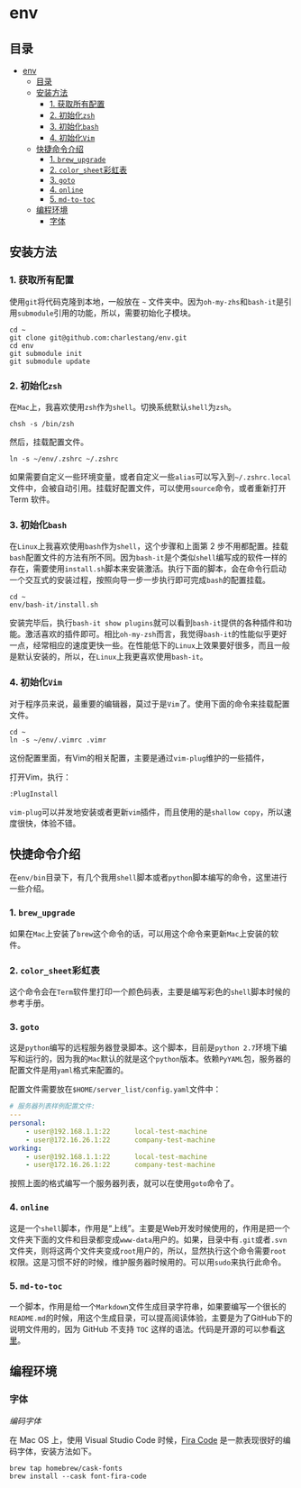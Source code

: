 # env

## 目录

- [env](#env)
  - [目录](#目录)
  - [安装方法](#安装方法)
    - [1. 获取所有配置](#1-获取所有配置)
    - [2. 初始化`zsh`](#2-初始化zsh)
    - [3. 初始化`bash`](#3-初始化bash)
    - [4. 初始化`Vim`](#4-初始化vim)
  - [快捷命令介绍](#快捷命令介绍)
    - [1. `brew_upgrade`](#1-brew_upgrade)
    - [2. `color_sheet`彩虹表](#2-color_sheet彩虹表)
    - [3. `goto`](#3-goto)
    - [4. `online`](#4-online)
    - [5. `md-to-toc`](#5-md-to-toc)
  - [编程环境](#编程环境)
    - [字体](#字体)

## 安装方法

### 1. 获取所有配置

使用`git`将代码克隆到本地，一般放在 `~` 文件夹中。因为`oh-my-zhs`和`bash-it`是引用`submodule`引用的功能，所以，需要初始化子模块。

```shell
cd ~
git clone git@github.com:charlestang/env.git
cd env
git submodule init
git submodule update
```

### 2. 初始化`zsh`

在`Mac`上，我喜欢使用`zsh`作为`shell`。切换系统默认`shell`为`zsh`。

```shell
chsh -s /bin/zsh
```

然后，挂载配置文件。

```shell
ln -s ~/env/.zshrc ~/.zshrc
```

如果需要自定义一些环境变量，或者自定义一些`alias`可以写入到`~/.zshrc.local`文件中，会被自动引用。挂载好配置文件，可以使用`source`命令，或者重新打开 Term 软件。

### 3. 初始化`bash`

在`Linux`上我喜欢使用`bash`作为`shell`，这个步骤和上面第 2 步不用都配置。挂载`bash`配置文件的方法有所不同。因为`bash-it`是个类似`shell`编写成的软件一样的存在，需要使用`install.sh`脚本来安装激活。执行下面的脚本，会在命令行启动一个交互式的安装过程，按照向导一步一步执行即可完成`bash`的配置挂载。

```shell
cd ~
env/bash-it/install.sh
```

安装完毕后，执行`bash-it show plugins`就可以看到`bash-it`提供的各种插件和功能。激活喜欢的插件即可。相比`oh-my-zsh`而言，我觉得`bash-it`的性能似乎更好一点，经常相应的速度更快一些。在性能低下的`Linux`上效果要好很多，而且一般是默认安装的，所以，在`Linux`上我更喜欢使用`bash-it`。

### 4. 初始化`Vim`

对于程序员来说，最重要的编辑器，莫过于是`Vim`了。使用下面的命令来挂载配置文件。

```shell
cd ~
ln -s ~/env/.vimrc .vimr
```

这份配置里面，有Vim的相关配置，主要是通过`vim-plug`维护的一些插件，

打开Vim，执行：
```shell
:PlugInstall
```

`vim-plug`可以并发地安装或者更新`vim`插件，而且使用的是`shallow copy`，所以速度很快，体验不错。

## 快捷命令介绍

在`env/bin`目录下，有几个我用`shell`脚本或者`python`脚本编写的命令，这里进行一些介绍。

### 1. `brew_upgrade`

如果在`Mac`上安装了`brew`这个命令的话，可以用这个命令来更新`Mac`上安装的软件。

### 2. `color_sheet`彩虹表

这个命令会在`Term`软件里打印一个颜色码表，主要是编写彩色的`shell`脚本时候的参考手册。

### 3. `goto`

这是`python`编写的远程服务器登录脚本。这个脚本，目前是`python 2.7`环境下编写和运行的，因为我的`Mac`默认的就是这个`python`版本。依赖`PyYAML`包，服务器的配置文件是用`yaml`格式来配置的。

配置文件需要放在`$HOME/server_list/config.yaml`文件中：

```yaml
# 服务器列表样例配置文件:
---
personal:
    - user@192.168.1.1:22      local-test-machine
    - user@172.16.26.1:22      company-test-machine
working:
    - user@192.168.1.1:22      local-test-machine
    - user@172.16.26.1:22      company-test-machine
```

按照上面的格式编写一个服务器列表，就可以在使用`goto`命令了。

### 4. `online`

这是一个`shell`脚本，作用是“上线”。主要是Web开发时候使用的，作用是把一个文件夹下面的文件和目录都变成`www-data`用户的。如果，目录中有`.git`或者`.svn`文件夹，则将这两个文件夹变成`root`用户的，所以，显然执行这个命令需要`root`权限。这是习惯不好的时候，维护服务器时候用的。可以用`sudo`来执行此命令。

### 5. `md-to-toc`

一个脚本，作用是给一个`Markdown`文件生成目录字符串，如果要编写一个很长的`README.md`的时候，用这个生成目录，可以提高阅读体验，主要是为了GitHub下的说明文件用的，因为 GitHub 不支持 `TOC` 这样的语法。代码是开源的可以参看[这里](https://github.com/amaiorano/md-to-toc)。

## 编程环境

### 字体

*编码字体*

在 Mac OS 上，使用 Visual Studio Code 时候，[Fira Code](https://github.com/tonsky/FiraCode) 是一款表现很好的编码字体，安装方法如下。

```shell
brew tap homebrew/cask-fonts
brew install --cask font-fira-code
```
